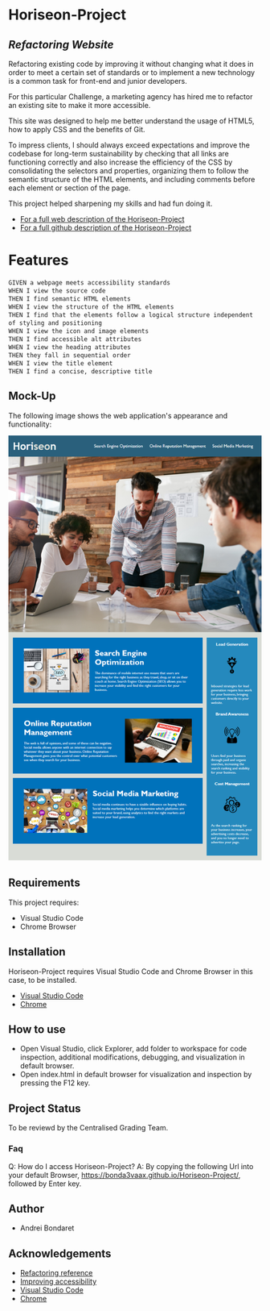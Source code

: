 # Horiseon-Project 
## _Refactoring Website_

Refactoring existing code by improving it without changing what it does in order to meet a certain set of standards or to implement a new technology is a common task for front-end and junior developers. 

For this particular Challenge, a marketing agency has hired me to refactor an existing site to make it more accessible.

This site was designed to help me better understand the usage of HTML5, how to apply CSS and the benefits of Git.

To impress clients, I should always exceed expectations and improve the codebase for long-term sustainability by checking that all links are functioning correctly and also increase the efficiency of the CSS by consolidating the selectors and properties, organizing them to follow the semantic structure of the HTML elements, and including comments before each element or section of the page.

This project helped sharpening my skills and had fun doing it. 

 - [For a full web description of the Horiseon-Project](https://bonda3vaax.github.io/Horiseon-Project/)
 - [For a full github description of the Horiseon-Project](https://github.com/Bonda3Vaax/Horiseon-Project.git)

# Features

```
GIVEN a webpage meets accessibility standards
WHEN I view the source code
THEN I find semantic HTML elements
WHEN I view the structure of the HTML elements
THEN I find that the elements follow a logical structure independent of styling and positioning
WHEN I view the icon and image elements
THEN I find accessible alt attributes
WHEN I view the heading attributes
THEN they fall in sequential order
WHEN I view the title element
THEN I find a concise, descriptive title
```

## Mock-Up

The following image shows the web application's appearance and functionality:

![The Horiseon webpage includes a navigation bar, a header image, and cards with text and images at the bottom of the page.](./assets/images/Working-Example.png)

## Requirements 

This project requires:

  - Visual Studio Code
  - Chrome Browser

## Installation

Horiseon-Project requires Visual Studio Code and Chrome Browser in this case, to be installed.   

- [Visual Studio Code](https://code.visualstudio.com/Download)
- [Chrome](https://https://www.google.com.au/chrome/?brand=YTUH&gclid=Cj0KCQjwspKUBhCvARIsAB2IYut5nZcv5KdxSPEM-jChArgYIusCGWIY69hokwFpE1uWWRiR1NGNl4gaAmrbEALw_wcB&gclsrc=aw.ds)

## How to use

 - Open Visual Studio, click Explorer, add folder to workspace for code inspection, additional modifications, debugging, and visualization in default browser.
 - Open index.html in default browser for visualization and inspection by pressing the F12 key.

## Project Status

To be reviewd by the Centralised Grading Team. 

### Faq

Q: How do I access Horiseon-Project?
A: By copying the following Url into your default Browser, https://bonda3vaax.github.io/Horiseon-Project/, followed by Enter key.

## Author

 - Andrei Bondaret

## Acknowledgements

 - [Refactoring reference](https://en.wikipedia.org/wiki/Code_refactoring)
 - [Improving accessibility](https://webaccess.berkeley.edu/resources/tips/web-accessibility)
 - [Visual Studio Code](https://code.visualstudio.com/)
 - [Chrome](https://google.com)
